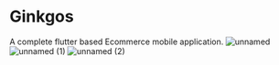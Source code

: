 # Ginkgos
A complete flutter based Ecommerce mobile application.
![unnamed](https://user-images.githubusercontent.com/82268257/209293076-a978eeb0-7b83-40ce-953f-75f92d2a2fcf.jpg)
![unnamed (1)](https://user-images.githubusercontent.com/82268257/209293081-10ac7826-01e8-4109-bb5a-a6e51399dbe7.jpg)
![unnamed (2)](https://user-images.githubusercontent.com/82268257/209293085-e73243a8-8d1d-4443-92c7-7f87b0f1a3e7.jpg)

